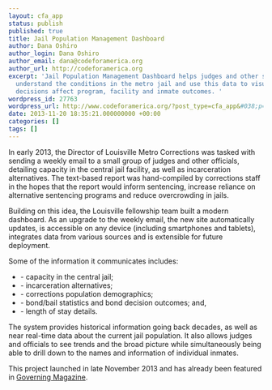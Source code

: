 ```yaml
---
layout: cfa_app
status: publish
published: true
title: Jail Population Management Dashboard
author: Dana Oshiro
author_login: Dana Oshiro
author_email: dana@codeforamerica.org
author_url: http://codeforamerica.org
excerpt: 'Jail Population Management Dashboard helps judges and other stakeholders
  understand the conditions in the metro jail and use this data to visualize how their
  decisions affect program, facility and inmate outcomes. '
wordpress_id: 27763
wordpress_url: http://www.codeforamerica.org/?post_type=cfa_app&#038;p=27763
date: 2013-11-20 18:35:21.000000000 +00:00
categories: []
tags: []
---
```

In early 2013, the Director of Louisville Metro Corrections was tasked with sending a weekly email to a small group of judges and other officials, detailing capacity in the central jail facility, as well as incarceration alternatives. The text-based report was hand­-compiled by corrections staff in the hopes that the report would inform sentencing, increase reliance on alternative sentencing programs and reduce overcrowding in jails.

Building on this idea, the Louisville fellowship team built a modern dashboard. As an upgrade to the weekly email, the new site automatically updates, is accessible on any device (including smartphones and tablets), integrates data from various sources and is extensible for future deployment.

Some of the information it communicates includes:
<ul>
	<li>- capacity in the central jail;</li>
	<li>- incarceration alternatives;</li>
	<li>- corrections population demographics;</li>
	<li>- bond/bail statistics and bond decision outcomes; and,</li>
	<li>- length of stay details.</li>
</ul>
The system provides historical information going back decades, as well as near real-time data about the current jail population. It also allows judges and officials to see trends and the broad picture while simultaneously being able to drill down to the names and information of individual inmates.

This project launched in late November 2013 and has already been featured in <a href="http://www.governing.com/topics/technology/gov-local-government-run-like-silicon-valley.html">Governing Magazine</a>.
